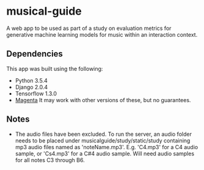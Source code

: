 # musical-guide
A web app to be used as part of a study on evaluation metrics for generative machine learning models for music within an interaction context.

## Dependencies
This app was built using the following:
- Python 3.5.4
- Django 2.0.4
- Tensorflow 1.3.0
- [Magenta](https://github.com/tensorflow/magenta#installation)
It may work with other versions of these, but no guarantees.

## Notes
- The audio files have been excluded. To run the server, an audio folder needs to be placed under musicalguide/study/static/study containing mp3 audio files named as 'noteName.mp3'. E.g. 'C4.mp3' for a C4 audio sample, or 'Cs4.mp3' for a C#4 audio sample. Will need audio samples for all notes C3 through B6.
